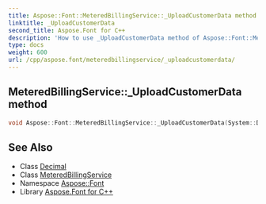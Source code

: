 ```yaml
---
title: Aspose::Font::MeteredBillingService::_UploadCustomerData method
linktitle: _UploadCustomerData
second_title: Aspose.Font for C++
description: 'How to use _UploadCustomerData method of Aspose::Font::MeteredBillingService class in C++.'
type: docs
weight: 600
url: /cpp/aspose.font/meteredbillingservice/_uploadcustomerdata/
---
```

## MeteredBillingService::_UploadCustomerData method




```cpp
void Aspose::Font::MeteredBillingService::_UploadCustomerData(System::Decimal count, int64_t credit)
```

## See Also

* Class [Decimal](../../../system/decimal/)
* Class [MeteredBillingService](../)
* Namespace [Aspose::Font](../../)
* Library [Aspose.Font for C++](../../../)
